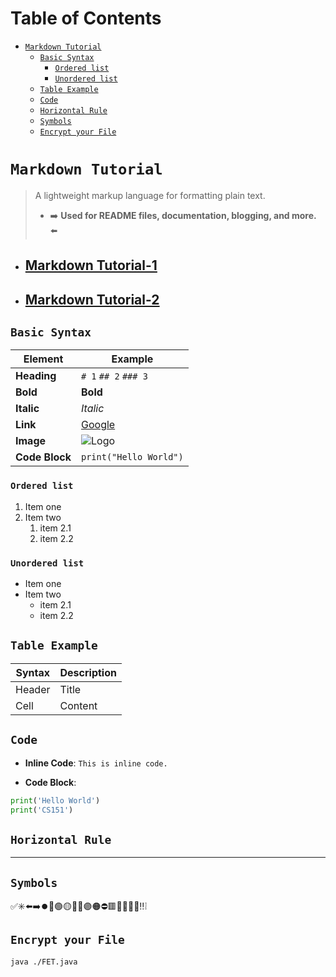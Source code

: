 <h1>Table of Contents</h1>

<!-- TOC -->
* [`Markdown Tutorial`](#markdown-tutorial)
  * [`Basic Syntax`](#basic-syntax)
    * [`Ordered list`](#ordered-list)
    * [`Unordered list`](#unordered-list)
  * [`Table Example`](#table-example)
  * [`Code`](#code)
  * [`Horizontal Rule`](#horizontal-rule)
  * [`Symbols`](#symbols)
  * [`Encrypt your File`](#encrypt-your-file)
<!-- TOC -->

# `Markdown Tutorial`
> A lightweight markup language for formatting plain text.
> - ➡️ **Used for README files, documentation, blogging, and more.** ⬅️
- [<h2>Markdown Tutorial-1</h2>](https://www.youtube.com/shorts/-aSSrmAXHDg)
- [<h2>Markdown Tutorial-2</h2>](https://www.youtube.com/shorts/0YLTInrkaHg)

## `Basic Syntax`

| **Element**         | **Example**                  |
|---------------------|------------------------------|
| **Heading**         | `# 1` `## 2` `### 3`              |
| **Bold**            | **Bold**                    |
| **Italic**          | *Italic*                    |
| **Link**            | [Google](https://google.com)|
| **Image**           | ![Logo](/assets/images/settings.png)|
| **Code Block**      | `print("Hello World")`      |

### `Ordered list`
1. Item one
1. Item two
    1. item 2.1
    1. item 2.2
### `Unordered list`
- Item one
- Item two
    * item 2.1
    * item 2.2

## `Table Example`
| Syntax | Description |
|--------|-------------|
| Header | Title       |
| Cell   | Content     |

## `Code`
- **Inline Code**:
  `This is inline code.`

- **Code Block**:
```python
print('Hello World')
print('CS151')
```

## `Horizontal Rule`

---

## `Symbols`
✅✳️⬅️➡️⏺️🔼🟢🟡🔴🔵🟣🟠⛔️🟥🔶🔻🔺❌‼️❕

## `Encrypt your File`

```bash
java ./FET.java
```